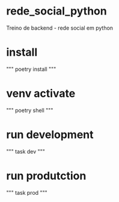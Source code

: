 # rede_social_python

Treino de backend - rede social em python

# install
"""
poetry install
"""

# venv activate
"""
poetry shell
"""

# run development
"""
task dev
"""

# run produtction
"""
task prod
""" 
